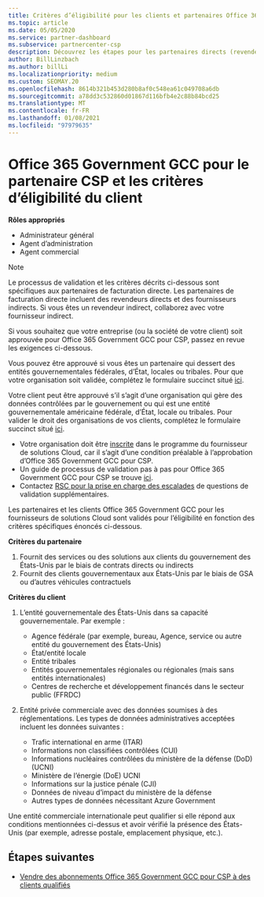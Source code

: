 ```yaml
---
title: Critères d’éligibilité pour les clients et partenaires Office 365 Secteur Public GCC
ms.topic: article
ms.date: 05/05/2020
ms.service: partner-dashboard
ms.subservice: partnercenter-csp
description: Découvrez les étapes pour les partenaires directs (revendeurs directs, fournisseurs indirects) pour valider les partenaires et les clients d’Office 365 Government GCC pour CSP.
author: BillLinzbach
ms.author: billLi
ms.localizationpriority: medium
ms.custom: SEOMAY.20
ms.openlocfilehash: 8614b321b453d280b8af0c548ea61c049708a6db
ms.sourcegitcommit: a78dd3c532860d01867d116bfb4e2c88b84bcd25
ms.translationtype: MT
ms.contentlocale: fr-FR
ms.lasthandoff: 01/08/2021
ms.locfileid: "97979635"
---
```

# <a name="office-365-government-gcc-for-csp-partner-and-customer-eligibility-criteria"></a>Office 365 Government GCC pour le partenaire CSP et les critères d’éligibilité du client 

**Rôles appropriés**

- Administrateur général
- Agent d’administration
- Agent commercial

>[!NOTE]
>Le processus de validation et les critères décrits ci-dessous sont spécifiques aux partenaires de facturation directe. Les partenaires de facturation directe incluent des revendeurs directs et des fournisseurs indirects.  Si vous êtes un revendeur indirect, collaborez avec votre fournisseur indirect.

Si vous souhaitez que votre entreprise (ou la société de votre client) soit approuvée pour Office 365 Government GCC pour CSP, passez en revue les exigences ci-dessous.

Vous pouvez être approuvé si vous êtes un partenaire qui dessert des entités gouvernementales fédérales, d’État, locales ou tribales. Pour que votre organisation soit validée, complétez le formulaire succinct situé [ici](https://products.office.com/government/eligibility-validation?ReqType=CSPPartner).

Votre client peut être approuvé s’il s’agit d’une organisation qui gère des données contrôlées par le gouvernement ou qui est une entité gouvernementale américaine fédérale, d’État, locale ou tribales. Pour valider le droit des organisations de vos clients, complétez le formulaire succinct situé [ici](https://products.office.com/government/eligibility-validation?ReqType=CSPCustomer). 

-   Votre organisation doit être [inscrite](https://partnercenter.microsoft.com/partner/cloud-solution-provider) dans le programme du fournisseur de solutions Cloud, car il s’agit d’une condition préalable à l’approbation d’Office 365 Government GCC pour CSP.
-   Un guide de processus de validation pas à pas pour Office 365 Government GCC pour CSP se trouve [ici](https://go.microsoft.com/fwlink/?linkid=2007323).
-   Contactez [RSC pour la prise en charge des escalades](mailto:usgcce@microsoft.com) de questions de validation supplémentaires.

Les partenaires et les clients Office 365 Government GCC pour les fournisseurs de solutions Cloud sont validés pour l’éligibilité en fonction des critères spécifiques énoncés ci-dessous.

**Critères du partenaire**
1.  Fournit des services ou des solutions aux clients du gouvernement des États-Unis par le biais de contrats directs ou indirects
2.  Fournit des clients gouvernementaux aux États-Unis par le biais de GSA ou d’autres véhicules contractuels

**Critères du client**
1.  L’entité gouvernementale des États-Unis dans sa capacité gouvernementale. Par exemple :
 
    -  Agence fédérale (par exemple, bureau, Agence, service ou autre entité du gouvernement des États-Unis)
    -   État/entité locale 
    -   Entité tribales
    -   Entités gouvernementales régionales ou régionales (mais sans entités internationales)
    -   Centres de recherche et développement financés dans le secteur public (FFRDC)

2.  Entité privée commerciale avec des données soumises à des réglementations. Les types de données administratives acceptées incluent les données suivantes : 
    -   Trafic international en arme (ITAR)
    -   Informations non classifiées contrôlées (CUI)
    -   Informations nucléaires contrôlées du ministère de la défense (DoD) (UCNI)
    -   Ministère de l’énergie (DoE) UCNI
    -   Informations sur la justice pénale (CJI)
    -   Données de niveau d’impact du ministère de la défense
    -   Autres types de données nécessitant Azure Government

Une entité commerciale internationale peut qualifier si elle répond aux conditions mentionnées ci-dessus et avoir vérifié la présence des États-Unis (par exemple, adresse postale, emplacement physique, etc.).

## <a name="next-steps"></a>Étapes suivantes

- [Vendre des abonnements Office 365 Government GCC pour CSP à des clients qualifiés](csp-gcc-overview.md)